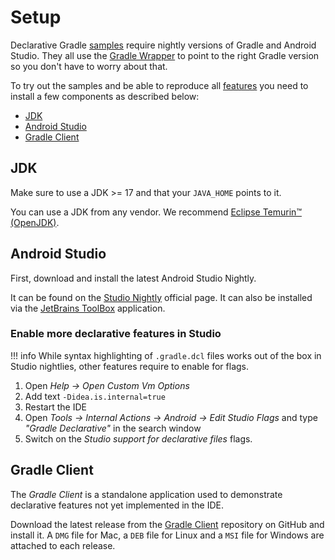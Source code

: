 <!-- omit in toc -->
# Setup

Declarative Gradle [samples](./samples.md) require nightly versions of Gradle and Android Studio.
They all use the [Gradle Wrapper](https://docs.gradle.org/current/userguide/gradle_wrapper.html) to point to the right Gradle version so you don't have to worry about that.

To try out the samples and be able to reproduce all [features](./features.md) you need to install a few components as described below:

- [JDK](#jdk)
- [Android Studio](#android-studio)
- [Gradle Client](#gradle-client)

## JDK

Make sure to use a JDK >= 17 and that your `JAVA_HOME` points to it.

You can use a JDK from any vendor.
We recommend [Eclipse Temurin™ (OpenJDK)](https://adoptium.net/temurin/releases/).

## Android Studio

First, download and install the latest Android Studio Nightly.

It can be found on the [Studio Nightly](https://developer.android.com/studio/nightly) official page.
It can also be installed via the [JetBrains ToolBox](https://www.jetbrains.com/toolbox-app/) application.

<!-- omit in toc -->
### Enable more declarative features in Studio

!!! info
    While syntax highlighting of `.gradle.dcl` files works out of the box in Studio nightlies, other features require to enable for flags.

1. Open _Help -> Open Custom Vm Options_
2. Add text `-Didea.is.internal=true`
3. Restart the IDE
4. Open _Tools -> Internal Actions -> Android -> Edit Studio Flags_ and type _"Gradle Declarative"_ in the search window
5. Switch on the _Studio support for declarative files_ flags.

## Gradle Client

The _Gradle Client_ is a standalone application used to demonstrate declarative features not yet implemented in the IDE.

Download the latest release from the [Gradle Client](https://github.com/gradle/gradle-client/releases) repository on GitHub and install it.
A `DMG` file for Mac, a `DEB` file for Linux and a `MSI` file for Windows are attached to each release.
